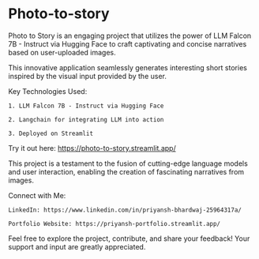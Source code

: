 # Photo-to-story

Photo to Story is an engaging project that utilizes the power of LLM Falcon 7B - Instruct via Hugging Face to craft captivating and concise narratives based on user-uploaded images. 

This innovative application seamlessly generates interesting short stories inspired by the visual input provided by the user.

Key Technologies Used:

    1. LLM Falcon 7B - Instruct via Hugging Face

    2. Langchain for integrating LLM into action

    3. Deployed on Streamlit

Try it out here: https://photo-to-story.streamlit.app/

This project is a testament to the fusion of cutting-edge language models and user interaction, enabling the creation of fascinating narratives from images.

Connect with Me:

    LinkedIn: https://www.linkedin.com/in/priyansh-bhardwaj-25964317a/

    Portfolio Website: https://priyansh-portfolio.streamlit.app/


Feel free to explore the project, contribute, and share your feedback! Your support and input are greatly appreciated.
